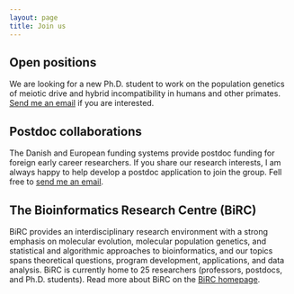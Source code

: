 ```yaml
---
layout: page
title: Join us
---
```


## Open positions

We are looking for a new Ph.D. student to work on the population genetics of meiotic drive and hybrid incompatibility in humans and other primates. [Send me an email](mailto:kaspermunch@birc.au.dk) if you are interested.

## Postdoc collaborations

The Danish and European funding systems provide postdoc funding for foreign early career researchers. If you share our research interests, I am always happy to help develop a postdoc application to join the group. Fell free to [send me an email](mailto:kaspermunch@birc.au.dk).

## The Bioinformatics Research Centre (BiRC)

BiRC provides an interdisciplinary research environment with a strong emphasis on molecular evolution, molecular population genetics, and statistical and algorithmic approaches to bioinformatics, and our topics spans theoretical questions, program development, applications, and data analysis. BiRC is currently home to 25 researchers (professors, postdocs, and Ph.D. students). Read more about BiRC on the [BiRC homepage](https://birc.au.dk).


